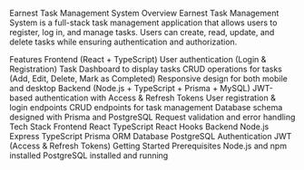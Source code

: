 Earnest Task Management System
Overview
Earnest Task Management System is a full-stack task management application that allows users to register, log in, and manage tasks. Users can create, read, update, and delete tasks while ensuring authentication and authorization.

Features
Frontend (React + TypeScript)
User authentication (Login & Registration)
Task Dashboard to display tasks
CRUD operations for tasks (Add, Edit, Delete, Mark as Completed)
Responsive design for both mobile and desktop
Backend (Node.js + TypeScript + Prisma + MySQL)
JWT-based authentication with Access & Refresh Tokens
User registration & login endpoints
CRUD endpoints for task management
Database schema designed with Prisma  and PostgreSQL
Request validation and error handling
Tech Stack
Frontend
React
TypeScript
React Hooks
Backend
Node.js
Express
TypeScript
Prisma ORM
Database
PostgreSQL
Authentication
JWT (Access & Refresh Tokens)
Getting Started
Prerequisites
Node.js and npm installed
PostgreSQL installed and running
